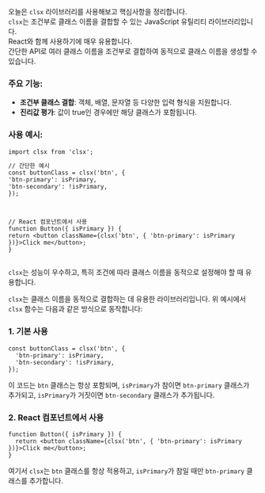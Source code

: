 <p>오늘은 <code>clsx</code> 라이브러리를 사용해보고 핵심사항을 정리합니다.<br><code>clsx</code>는 조건부로 클래스 이름을 결합할 수 있는 JavaScript 유틸리티 라이브러리입니다.<br>React와 함께 사용하기에 매우 유용합니다.<br>간단한 API로 여러 클래스 이름을 조건부로 결합하여 동적으로 클래스 이름을 생성할 수 있습니다.</p>
<h3>주요 기능:</h3>
<ul>
<li><strong>조건부 클래스 결합</strong>: 객체, 배열, 문자열 등 다양한 입력 형식을 지원합니다.</li>
<li><strong>진리값 평가</strong>: 값이 true인 경우에만 해당 클래스가 포함됩니다.</li>
</ul>
<h3>사용 예시:</h3>
<pre><code class="language-javascript">import clsx from &#39;clsx&#39;;
<p>// 간단한 예시
const buttonClass = clsx('btn', {
'btn-primary': isPrimary,
'btn-secondary': !isPrimary,
});</p>
<p>// React 컴포넌트에서 사용
function Button({ isPrimary }) {
return &lt;button className={clsx('btn', { 'btn-primary': isPrimary })}&gt;Click me&lt;/button&gt;;
}</code></pre></p>
<p><code>clsx</code>는 성능이 우수하고, 특히 조건에 따라 클래스 이름을 동적으로 설정해야 할 때 유용합니다.</p>
<p><code>clsx</code>는 클래스 이름을 동적으로 결합하는 데 유용한 라이브러리입니다. 위 예시에서 <code>clsx</code> 함수는 다음과 같은 방식으로 동작합니다:</p>
<h3>1. 기본 사용</h3>
<pre><code class="language-javascript">const buttonClass = clsx(&#39;btn&#39;, {
  &#39;btn-primary&#39;: isPrimary,
  &#39;btn-secondary&#39;: !isPrimary,
});</code></pre>
<p>이 코드는 <code>btn</code> 클래스는 항상 포함되며, <code>isPrimary</code>가 참이면 <code>btn-primary</code> 클래스가 추가되고, <code>isPrimary</code>가 거짓이면 <code>btn-secondary</code> 클래스가 추가됩니다.</p>
<h3>2. React 컴포넌트에서 사용</h3>
<pre><code class="language-javascript">function Button({ isPrimary }) {
  return &lt;button className={clsx(&#39;btn&#39;, { &#39;btn-primary&#39;: isPrimary })}&gt;Click me&lt;/button&gt;;
}</code></pre>
<p>여기서 <code>clsx</code>는 <code>btn</code> 클래스를 항상 적용하고, <code>isPrimary</code>가 참일 때만 <code>btn-primary</code> 클래스를 추가합니다. </p>